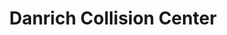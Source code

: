 ---
title: "Danrich Collision Center"
url: /homer-glen/danrich-collision-center/
shop: Autowerkstatt
---